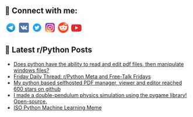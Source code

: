 ## 🔎 Connect with me:
[<img src="https://github.com/bullbesh/bullbesh/blob/main/images/Telegram.png" width="32" height="32" />](https://t.me/bullbesh)
[<img src="https://github.com/bullbesh/bullbesh/blob/main/images/VK.png" width="32" height="32" />](https://vk.com/bullbesh)
[<img src="https://github.com/bullbesh/bullbesh/blob/main/images/Twitter.png" width="32" height="32" />](https://twitter.com/bullbesh1)
[<img src="https://github.com/bullbesh/bullbesh/blob/main/images/Instagram.png" width="32" height="32" />](https://www.instagram.com/bullbesh)
[<img src="https://github.com/bullbesh/bullbesh/blob/main/images/Reddit.png" width="32" height="32" />](https://www.reddit.com/user/bullbesh)
[<img src="https://github.com/bullbesh/bullbesh/blob/main/images/YouTube.png" width="32" height="32" />](https://www.youtube.com/channel/UCtfjRs6uzgq5mfm8S06WTcg)

## 📕 Latest r/Python Posts
<!-- BLOG-POST-LIST:START -->
- [Does python have the ability to read and edit pdf files, then manipulate windows files?](https://www.reddit.com/r/Python/comments/1ijig1x/does_python_have_the_ability_to_read_and_edit_pdf/)
- [Friday Daily Thread: r/Python Meta and Free-Talk Fridays](https://www.reddit.com/r/Python/comments/1ijhini/friday_daily_thread_rpython_meta_and_freetalk/)
- [My python based selfhosted PDF manager, viewer and editor reached 600 stars on github](https://www.reddit.com/r/Python/comments/1ije2ul/my_python_based_selfhosted_pdf_manager_viewer_and/)
- [I made a double-pendulum physics simulation using the pygame library! Open-source.](https://www.reddit.com/r/Python/comments/1ijc5gm/i_made_a_doublependulum_physics_simulation_using/)
- [ISO Python Machine Learning Meme](https://www.reddit.com/r/Python/comments/1ija7bh/iso_python_machine_learning_meme/)
<!-- BLOG-POST-LIST:END -->
